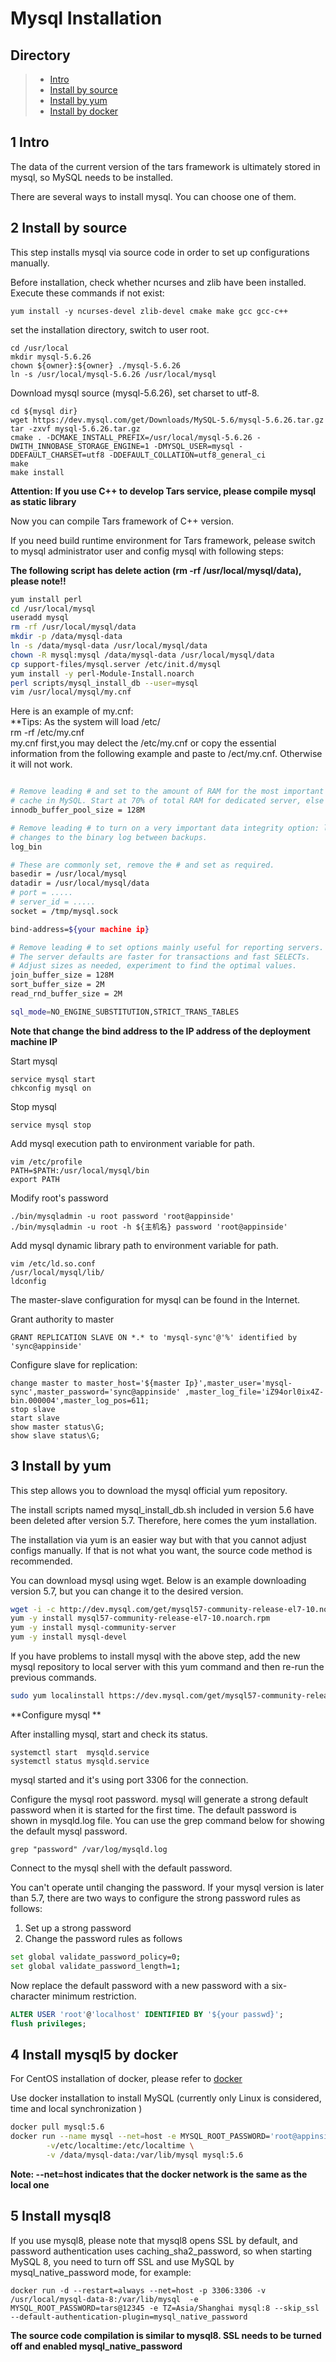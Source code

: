 # Mysql Installation

## Directory

> - [Intro](mysql.md#chapter-1)
> - [Install by source](mysql.md#chapter-2)
> - [Install by yum](mysql.md#chapter-3)
> - [Install by docker](mysql.md#chapter-4)

## 1 Intro <a id="chapter-1"></a>

The data of the current version of the tars framework is ultimately stored in mysql, so MySQL needs to be installed.

There are several ways to install mysql. You can choose one of them.

## 2 Install by source <a id="chapter-2"></a>

This step installs mysql via source code in order to set up configurations manually.

Before installation, check whether ncurses and zlib have been installed. Execute these commands if not exist:

```text
yum install -y ncurses-devel zlib-devel cmake make gcc gcc-c++
```

set the installation directory, switch to user root.

```text
cd /usr/local
mkdir mysql-5.6.26
chown ${owner}:${owner} ./mysql-5.6.26
ln -s /usr/local/mysql-5.6.26 /usr/local/mysql
```

Download mysql source (mysql-5.6.26), set charset to utf-8.

```text
cd ${mysql dir}
wget https://dev.mysql.com/get/Downloads/MySQL-5.6/mysql-5.6.26.tar.gz
tar -zxvf mysql-5.6.26.tar.gz
cmake . -DCMAKE_INSTALL_PREFIX=/usr/local/mysql-5.6.26 -DWITH_INNOBASE_STORAGE_ENGINE=1 -DMYSQL_USER=mysql -DDEFAULT_CHARSET=utf8 -DDEFAULT_COLLATION=utf8_general_ci
make
make install
```

**Attention: If you use C++ to develop Tars service, please compile mysql as static library**

Now you can compile Tars framework of C++ version.

If you need build runtime environment for Tars framework, pelease switch to mysql administrator user and config mysql with following steps:

**The following script has delete action \(rm -rf /usr/local/mysql/data\), please note!!**

```bash
yum install perl
cd /usr/local/mysql
useradd mysql
rm -rf /usr/local/mysql/data
mkdir -p /data/mysql-data
ln -s /data/mysql-data /usr/local/mysql/data
chown -R mysql:mysql /data/mysql-data /usr/local/mysql/data
cp support-files/mysql.server /etc/init.d/mysql
yum install -y perl-Module-Install.noarch
perl scripts/mysql_install_db --user=mysql
vim /usr/local/mysql/my.cnf
```

Here is an example of my.cnf:  
\*\*Tips: As the system will load /etc/  
rm -rf /etc/my.cnf  
my.cnf first,you may delect the /etc/my.cnf or copy the essential information from the following example and paste to /ect/my.cnf. Otherwise it will not work.

```bash

# Remove leading # and set to the amount of RAM for the most important data
# cache in MySQL. Start at 70% of total RAM for dedicated server, else 10%.
innodb_buffer_pool_size = 128M

# Remove leading # to turn on a very important data integrity option: logging
# changes to the binary log between backups.
log_bin

# These are commonly set, remove the # and set as required.
basedir = /usr/local/mysql
datadir = /usr/local/mysql/data
# port = .....
# server_id = .....
socket = /tmp/mysql.sock

bind-address=${your machine ip}

# Remove leading # to set options mainly useful for reporting servers.
# The server defaults are faster for transactions and fast SELECTs.
# Adjust sizes as needed, experiment to find the optimal values.
join_buffer_size = 128M
sort_buffer_size = 2M
read_rnd_buffer_size = 2M

sql_mode=NO_ENGINE_SUBSTITUTION,STRICT_TRANS_TABLES
```

**Note that change the bind address to the IP address of the deployment machine IP**

Start mysql

```text
service mysql start
chkconfig mysql on
```

Stop mysql

```text
service mysql stop
```

Add mysql execution path to environment variable for path.

```text
vim /etc/profile
PATH=$PATH:/usr/local/mysql/bin
export PATH
```

Modify root's password

```text
./bin/mysqladmin -u root password 'root@appinside'
./bin/mysqladmin -u root -h ${主机名} password 'root@appinside'
```

Add mysql dynamic library path to environment variable for path.

```text
vim /etc/ld.so.conf
/usr/local/mysql/lib/
ldconfig
```

The master-slave configuration for mysql can be found in the Internet.

Grant authority to master

```text
GRANT REPLICATION SLAVE ON *.* to 'mysql-sync'@'%' identified by 'sync@appinside'
```

Configure slave for replication:

```text
change master to master_host='${master Ip}',master_user='mysql-sync',master_password='sync@appinside' ,master_log_file='iZ94orl0ix4Z-bin.000004',master_log_pos=611;
stop slave
start slave
show master status\G;
show slave status\G;
```

## 3 Install by yum <a id="chapter-3"></a>

This step allows you to download the mysql official yum repository.

The install scripts named mysql_install_db.sh included in version 5.6 have been deleted after version 5.7. Therefore, here comes the yum installation.

The installation via yum is an easier way but with that you cannot adjust configs manually. If that is not what you want, the source code method is recommended.

You can download mysql using wget. Below is an example downloading version 5.7, but you can change it to the desired version.

```bash
wget -i -c http://dev.mysql.com/get/mysql57-community-release-el7-10.noarch.rpm
yum -y install mysql57-community-release-el7-10.noarch.rpm
yum -y install mysql-community-server
yum -y install mysql-devel
```

If you have problems to install mysql with the above step, add the new mysql repository to local server with this yum command and then re-run the previous commands.

```bash
sudo yum localinstall https://dev.mysql.com/get/mysql57-community-release-el7-10.noarch.rpm
```

**Configure mysql **

After installing mysql, start and check its status.

```text
systemctl start  mysqld.service
systemctl status mysqld.service
```

mysql started and it's using port 3306 for the connection.

Configure the mysql root password. mysql will generate a strong default password when it is started for the first time. The default password is shown in mysqld.log file. You can use the grep command below for showing the default mysql password.

```text
grep "password" /var/log/mysqld.log
```

Connect to the mysql shell with the default password.

You can't operate until changing the password. If your mysql version is later than 5.7, there are two ways to configure the strong password rules as follows:

1. Set up a strong password
2. Change the password rules as follows

```bash
set global validate_password_policy=0;
set global validate_password_length=1;
```

Now replace the default password with a new password with a six-character minimum restriction.

```sql
ALTER USER 'root'@'localhost' IDENTIFIED BY '${your passwd}';
flush privileges;
```

## 4 Install mysql5 by docker <a id="chapter-4"></a>

For CentOS installation of docker, please refer to [docker](docker.md)

Use docker installation to install MySQL \(currently only Linux is considered, time and local synchronization \)

```bash
docker pull mysql:5.6
docker run --name mysql --net=host -e MYSQL_ROOT_PASSWORD='root@appinside' -d -p 3306:3306 \
        -v/etc/localtime:/etc/localtime \
        -v /data/mysql-data:/var/lib/mysql mysql:5.6
```

**Note: --net=host indicates that the docker network is the same as the local one**

## 5 Install mysql8 <span id="chapter-5"></span>

If you use mysql8, please note that mysql8 opens SSL by default, and password authentication uses caching_sha2_password, so when starting MySQL 8, you need to turn off SSL and use MySQL by mysql_native_password mode, for example:

```
docker run -d --restart=always --net=host -p 3306:3306 -v /usr/local/mysql-data-8:/var/lib/mysql  -e MYSQL_ROOT_PASSWORD=tars@12345 -e TZ=Asia/Shanghai mysql:8 --skip_ssl --default-authentication-plugin=mysql_native_password
```

**The source code compilation is similar to mysql8. SSL needs to be turned off and enabled mysql_native_password**
